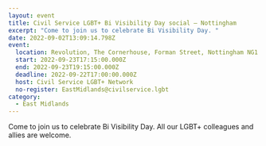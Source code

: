 ```yaml
---
layout: event
title: Civil Service LGBT+ Bi Visibility Day social – Nottingham
excerpt: "Come to join us to celebrate Bi Visibility Day. "
date: 2022-09-02T13:09:14.798Z
event:
  location: Revolution, The Cornerhouse, Forman Street, Nottingham NG1 4DB
  start: 2022-09-23T17:15:00.000Z
  end: 2022-09-23T19:15:00.000Z
  deadline: 2022-09-22T17:00:00.000Z
  host: Civil Service LGBT+ Network
  no-register: EastMidlands@civilservice.lgbt
category:
  - East Midlands
---
```

Come to join us to celebrate Bi Visibility Day. All our LGBT+ colleagues and allies are welcome.